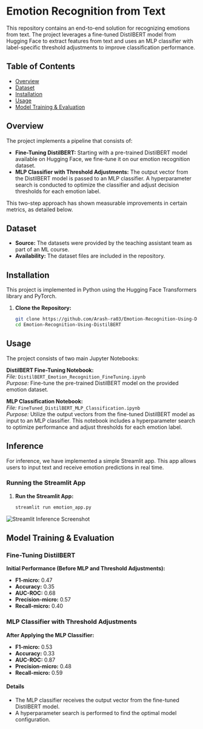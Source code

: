 # Emotion Recognition from Text

This repository contains an end-to-end solution for recognizing emotions from text. The project leverages a fine-tuned DistilBERT model from Hugging Face to extract features from text and uses an MLP classifier with label-specific threshold adjustments to improve classification performance.

## Table of Contents

- [Overview](#overview)
- [Dataset](#dataset)
- [Installation](#installation)
- [Usage](#usage)
- [Model Training & Evaluation](#model-training--evaluation)

## Overview

The project implements a pipeline that consists of:

- **Fine-Tuning DistilBERT:** Starting with a pre-trained DistilBERT model available on Hugging Face, we fine-tune it on our emotion recognition dataset.
- **MLP Classifier with Threshold Adjustments:** The output vector from the DistilBERT model is passed to an MLP classifier. A hyperparameter search is conducted to optimize the classifier and adjust decision thresholds for each emotion label.

This two-step approach has shown measurable improvements in certain metrics, as detailed below.

## Dataset

- **Source:** The datasets were provided by the teaching assistant team as part of an ML course.
- **Availability:** The dataset files are included in the repository.

## Installation

This project is implemented in Python using the Hugging Face Transformers library and PyTorch.

1. **Clone the Repository:**

   ```bash
   git clone https://github.com/Arash-ra03/Emotion-Recognition-Using-DistilBERT.git
   cd Emotion-Recognition-Using-DistilBERT

## Usage

The project consists of two main Jupyter Notebooks:

**DistilBERT Fine-Tuning Notebook:**  
*File:* `DistilBERT_Emotion_Recognition_FineTuning.ipynb`  
*Purpose:* Fine-tune the pre-trained DistilBERT model on the provided emotion dataset.

**MLP Classification Notebook:**  
*File:* `FineTuned_DistilBERT_MLP_Classification.ipynb`  
*Purpose:* Utilize the output vectors from the fine-tuned DistilBERT model as input to an MLP classifier. This notebook includes a hyperparameter search to optimize performance and adjust thresholds for each emotion label.


## Inference

For inference, we have implemented a simple Streamlit app. This app allows users to input text and receive emotion predictions in real time.

### Running the Streamlit App

1. **Run the Streamlit App:**

   ```bash
   streamlit run emotion_app.py

![Streamlit Inference Screenshot](images/screenshot.png)

## Model Training & Evaluation

### Fine-Tuning DistilBERT

**Initial Performance (Before MLP and Threshold Adjustments):**

- **F1-micro:** 0.47  
- **Accuracy:** 0.35  
- **AUC-ROC:** 0.68  
- **Precision-micro:** 0.57  
- **Recall-micro:** 0.40  

### MLP Classifier with Threshold Adjustments

**After Applying the MLP Classifier:**

- **F1-micro:** 0.53  
- **Accuracy:** 0.33  
- **AUC-ROC:** 0.87  
- **Precision-micro:** 0.48  
- **Recall-micro:** 0.59  

#### Details

- The MLP classifier receives the output vector from the fine-tuned DistilBERT model.
- A hyperparameter search is performed to find the optimal model configuration.




